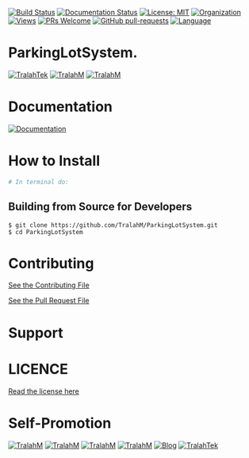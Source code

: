 
[![Build Status](https://travis-ci.com/TralahM/ParkingLotSystem.svg?branch=master)](https://travis-ci.com/TralahM/ParkingLotSystem)
[![Documentation Status](https://readthedocs.org/projects/ParkingLotSystem/badge/?version=latest)](https://ParkingLotSystem.readthedocs.io/en/latest/?badge=latest)
[![License: MIT](https://img.shields.io/badge/License-MIT-green.svg)](https://opensource.org/licenses/MIT)
[![Organization](https://img.shields.io/badge/Org-TralahTek-blue.svg)](https://github.com/TralahTek)
[![Views](http://hits.dwyl.io/TralahM/ParkingLotSystem.svg)](http://dwyl.io/TralahM/ParkingLotSystem)
[![PRs Welcome](https://img.shields.io/badge/PRs-Welcome-brightgreen.svg?style=flat-square)](https://github.com/TralahM/ParkingLotSystem/pull/)
[![GitHub pull-requests](https://img.shields.io/badge/Issues-pr-red.svg?style=flat-square)](https://github.com/TralahM/ParkingLotSystem/pull/)
[![Language](https://img.shields.io/badge/Language-cpp-f34b7d.svg)](https://github.com/TralahM)

# ParkingLotSystem.


[![TralahTek](https://img.shields.io/badge/Organization-TralahTek-black.svg?style=for-the-badge)](https://github.com/TralahTek)
[![TralahM](https://img.shields.io/badge/Engineer-TralahM-blue.svg?style=for-the-badge)](https://github.com/TralahM)
[![TralahM](https://img.shields.io/badge/Maintainer-TralahM-green.svg?style=for-the-badge)](https://github.com/TralahM)

# Documentation

[![Documentation](https://img.shields.io/badge/Docs-ParkingLotSystem-blue.svg?style=for-the-badge)](https://github.com/TralahM/ParkingLotSystem)

# How to Install
```bash
# In terminal do:
```

## Building from Source for Developers

```console
$ git clone https://github.com/TralahM/ParkingLotSystem.git
$ cd ParkingLotSystem
```

# Contributing
[See the Contributing File](CONTRIBUTING.rst)


[See the Pull Request File](PULL_REQUEST_TEMPLATE.md)


# Support

# LICENCE

[Read the license here](LICENSE)


# Self-Promotion

[![TralahM](https://img.shields.io/badge/Twitter-TralahM-blue.svg?style=for-the-badge)](https://twitter.com/TralahM)
[![TralahM](https://img.shields.io/badge/Github-TralahM-black.svg?style=for-the-badge)](https://github.com/TralahM)
[![TralahM](https://img.shields.io/badge/Kaggle-TralahM-purple.svg?style=for-the-badge)](https://kaggle.com/TralahM)
[![TralahM](https://img.shields.io/badge/LinkedIn-TralahM-red.svg?style=for-the-badge)](https://linkedin.com/in/TralahM)
[![Blog](https://img.shields.io/badge/Blog-tralahm.tralahtek.com-blue.svg?style=for-the-badge)](https://tralahm.tralahtek.com)
[![TralahTek](https://img.shields.io/badge/Organization-TralahTek-cyan.svg?style=for-the-badge)](https://tralahtek.com)



